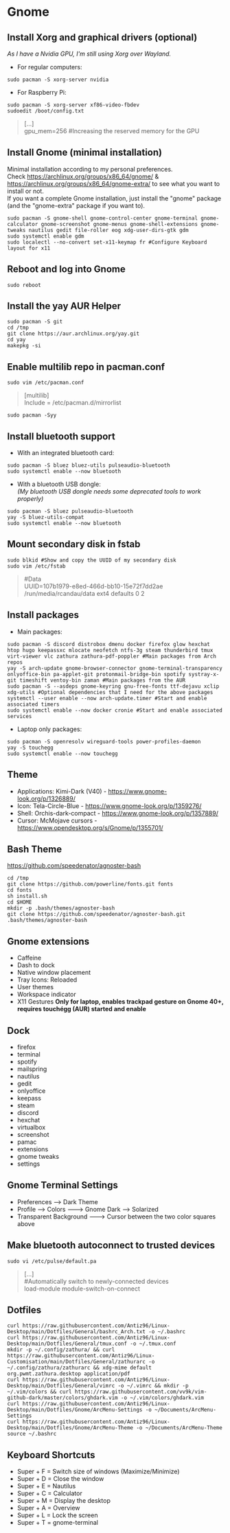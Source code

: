 # Gnome

## Install Xorg and graphical drivers (optional)

*As I have a Nvidia GPU, I'm still using Xorg over Wayland.*  
  
- For regular computers:  
  
```
sudo pacman -S xorg-server nvidia
```

- For Raspberry Pi:  
  
```
sudo pacman -S xorg-server xf86-video-fbdev
sudoedit /boot/config.txt
```

> [...]  
> gpu_mem=256 #Increasing the reserved memory for the GPU

## Install Gnome (minimal installation)

Minimal installation according to my personal preferences.  
Check https://archlinux.org/groups/x86_64/gnome/ & https://archlinux.org/groups/x86_64/gnome-extra/ to see what you want to install or not.  
If you want a complete Gnome installation, just install the "gnome" package (and the "gnome-extra" package if you want to).  

```
sudo pacman -S gnome-shell gnome-control-center gnome-terminal gnome-calculator gnome-screenshot gnome-menus gnome-shell-extensions gnome-tweaks nautilus gedit file-roller eog xdg-user-dirs-gtk gdm 
sudo systemctl enable gdm
sudo localectl --no-convert set-x11-keymap fr #Configure Keyboard layout for x11
```

## Reboot and log into Gnome

```
sudo reboot
```

## Install the yay AUR Helper

```
sudo pacman -S git
cd /tmp
git clone https://aur.archlinux.org/yay.git
cd yay
makepkg -si
```

## Enable multilib repo in pacman.conf

```
sudo vim /etc/pacman.conf
```
> [multilib]  
> Include = /etc/pacman.d/mirrorlist  
  
```
sudo pacman -Syy
```

## Install bluetooth support

- With an integrated bluetooth card:
```
sudo pacman -S bluez bluez-utils pulseaudio-bluetooth
sudo systemctl enable --now bluetooth
```
  
- With a bluetooth USB dongle:  
*(My bluetooth USB dongle needs some deprecated tools to work properly)*
```
sudo pacman -S bluez pulseaudio-bluetooth
yay -S bluez-utils-compat
sudo systemctl enable --now bluetooth
```

## Mount secondary disk in fstab

```
sudo blkid #Show and copy the UUID of my secondary disk
sudo vim /etc/fstab
```
> #Data  
> UUID=107b1979-e8ed-466d-bb10-15e72f7dd2ae       /run/media/rcandau/data         ext4          defaults 0 2  

## Install packages

- Main packages:
```
sudo pacman -S discord distrobox dmenu docker firefox glow hexchat htop hugo keepassxc mlocate neofetch ntfs-3g steam thunderbird tmux virt-viewer vlc zathura zathura-pdf-poppler #Main packages from Arch repos
yay -S arch-update gnome-browser-connector gnome-terminal-transparency onlyoffice-bin pa-applet-git protonmail-bridge-bin spotify systray-x-git timeshift ventoy-bin zaman #Main packages from the AUR
sudo pacman -S --asdeps gnome-keyring gnu-free-fonts ttf-dejavu xclip xdg-utils #Optional dependencies that I need for the above packages
systemctl --user enable --now arch-update.timer #Start and enable associated timers
sudo systemctl enable --now docker cronie #Start and enable associated services
```

- Laptop only packages:
```
sudo pacman -S openresolv wireguard-tools power-profiles-daemon
yay -S touchegg
sudo systemctl enable --now touchegg
```

## Theme

- Applications: Kimi-Dark (V40) - https://www.gnome-look.org/p/1326889/
- Icon: Tela-Circle-Blue - https://www.gnome-look.org/p/1359276/
- Shell: Orchis-dark-compact - https://www.gnome-look.org/p/1357889/
- Cursor: McMojave cursors - https://www.opendesktop.org/s/Gnome/p/1355701/

## Bash Theme

https://github.com/speedenator/agnoster-bash  
  
```
cd /tmp
git clone https://github.com/powerline/fonts.git fonts
cd fonts
sh install.sh
cd $HOME
mkdir -p .bash/themes/agnoster-bash
git clone https://github.com/speedenator/agnoster-bash.git .bash/themes/agnoster-bash
```

## Gnome extensions

- Caffeine
- Dash to dock
- Native window placement
- Tray Icons: Reloaded
- User themes
- Workspace indicator
- X11 Gestures **Only for laptop, enables trackpad gesture on Gnome 40+, requires touchégg (AUR) started and enable**

## Dock

- firefox
- terminal
- spotify
- mailspring
- nautilus
- gedit 
- onlyoffice
- keepass
- steam
- discord
- hexchat
- virtualbox
- screenshot
- pamac
- extensions
- gnome tweaks
- settings

## Gnome Terminal Settings

- Preferences --> Dark Theme  
- Profile --> Colors ---> Gnome Dark --> Solarized  
- Transparent Background ---> Cursor between the two color squares above  

## Make bluetooth autoconnect to trusted devices

```
sudo vi /etc/pulse/default.pa
```
> [...]  
> #Automatically switch to newly-connected devices  
> load-module module-switch-on-connect  

## Dotfiles

```
curl https://raw.githubusercontent.com/Antiz96/Linux-Desktop/main/Dotfiles/General/bashrc_Arch.txt -o ~/.bashrc
curl https://raw.githubusercontent.com/Antiz96/Linux-Desktop/main/Dotfiles/General/tmux.conf -o ~/.tmux.conf
mkdir -p ~/.config/zathura/ && curl https://raw.githubusercontent.com/Antiz96/Linux-Customisation/main/Dotfiles/General/zathurarc -o ~/.config/zathura/zathurarc && xdg-mime default org.pwmt.zathura.desktop application/pdf
curl https://raw.githubusercontent.com/Antiz96/Linux-Desktop/main/Dotfiles/General/vimrc -o ~/.vimrc && mkdir -p ~/.vim/colors && curl https://raw.githubusercontent.com/vv9k/vim-github-dark/master/colors/ghdark.vim -o ~/.vim/colors/ghdark.vim
curl https://raw.githubusercontent.com/Antiz96/Linux-Desktop/main/Dotfiles/Gnome/ArcMenu-Settings -o ~/Documents/ArcMenu-Settings
curl https://raw.githubusercontent.com/Antiz96/Linux-Desktop/main/Dotfiles/Gnome/ArcMenu-Theme -o ~/Documents/ArcMenu-Theme
source ~/.bashrc
```

## Keyboard Shortcuts

- Super + F = Switch size of windows (Maximize/Minimize)
- Super + D = Close the window
- Super + E = Nautilus
- Super + C = Calculator
- Super + M = Display the desktop
- Super + A = Overview
- Super + L = Lock the screen
- Super + T = gnome-terminal
